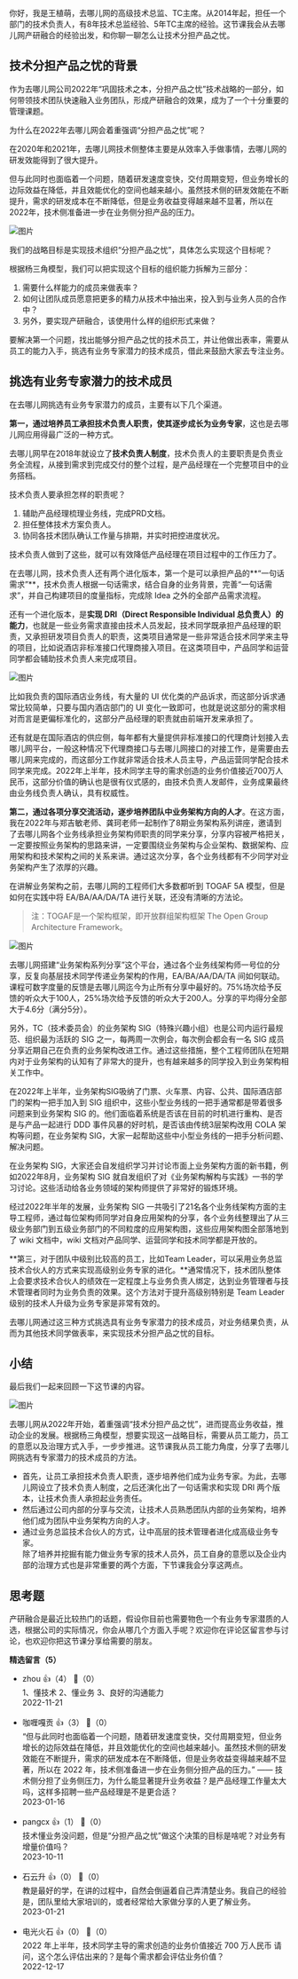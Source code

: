 你好，我是王植萌，去哪儿网的高级技术总监、TC主席。从2014年起，担任一个部门的技术负责人，有8年技术总监经验、5年TC主席的经验。这节课我会从去哪儿网产研融合的经验出发，和你聊一聊怎么让技术分担产品之忧。

## 技术分担产品之忧的背景

作为去哪儿网公司2022年“巩固技术之本，分担产品之忧”技术战略的一部分，如何带领技术团队快速融入业务团队，形成产研融合的效果，成为了一个十分重要的管理课题。

为什么在2022年去哪儿网会着重强调“分担产品之忧”呢？

在2020年和2021年，去哪儿网技术侧整体主要是从效率入手做事情，去哪儿网的研发效能得到了很大提升。

但与此同时也面临着一个问题，随着研发速度变快，交付周期变短，但业务增长的边际效益在降低，并且效能优化的空间也越来越小。虽然技术侧的研发效能在不断提升，需求的研发成本在不断降低，但是业务收益变得越来越不显著，所以在2022年，技术侧准备进一步在业务侧分担产品的压力。

![图片](https://static001.geekbang.org/resource/image/dc/6f/dc2b827c9713577b78d6fb9916c0906f.png?wh=1796x1080 "杨国安教授《组织能力的杨三角》2010年版")

我们的战略目标是实现技术组织“分担产品之忧”，具体怎么实现这个目标呢？

根据杨三角模型，我们可以把实现这个目标的组织能力拆解为三部分：

1. 需要什么样能力的成员来做表率？
2. 如何让团队成员愿意把更多的精力从技术中抽出来，投入到与业务人员的合作中？
3. 另外，要实现产研融合，该使用什么样的组织形式来做？

要解决第一个问题，找出能够分担产品之忧的技术员工，并让他做出表率，需要从员工的能力入手，挑选有业务专家潜力的技术成员，借此来鼓励大家去专注业务。

## **挑选有业务专家潜力的技术成员**

在去哪儿网挑选有业务专家潜力的成员，主要有以下几个渠道。

**第一，通过培养员工承担技术负责人职责，使其逐步成长为业务专家**，这也是去哪儿网应用得最广泛的一种方式。

去哪儿网早在2018年就设立了**技术负责人制度**，技术负责人的主要职责是负责业务全流程，从接到需求到完成交付的整个过程，是产品经理在一个完整项目中的业务搭档。

技术负责人要承担怎样的职责呢？

1. 辅助产品经理梳理业务线，完成PRD文档。
2. 担任整体技术方案负责人。
3. 协同各技术团队确认工作量与排期，并实时把控进度状况。

技术负责人做到了这些，就可以有效降低产品经理在项目过程中的工作压力了。

在去哪儿网，技术负责人还有两个进化版本，第一个是可以承担产品的**“一句话需求”**，技术负责人根据一句话需求，结合自身的业务背景，完善“一句话需求”，并自己构建项目的度量指标，完成除 Idea 之外的全部产品需求流程。

还有一个进化版本，是**实现 DRI（Direct Responsible Individual 总负责人）的能力**，也就是一些业务需求直接由技术人员发起，技术同学既承担产品经理的职责，又承担研发项目负责人的职责，这类项目通常是一些非常适合技术同学来主导的项目，比如说酒店非标准接口代理商接入项目。在这类项目中，产品同学和运营同学都会辅助技术负责人来完成项目。

![图片](https://static001.geekbang.org/resource/image/ec/17/ec23fa92c7c80574ffc50cf210a6ea17.png?wh=1722x894)

比如我负责的国际酒店业务线，有大量的 UI 优化类的产品诉求，而这部分诉求通常比较简单，只要与国内酒店部门的 UI 变化一致即可，也就是说这部分的需求相对而言是更偏标准化的，这部分产品经理的职责就由前端开发来承担了。

还有就是在国际酒店的供应侧，每年都有大量提供非标准接口的代理商计划接入去哪儿网平台，一般这种情况下代理商接口与去哪儿网接口的对接工作，是需要由去哪儿网来完成的，而这部分工作就非常适合技术人员主导，产品运营同学配合技术同学来完成。2022年上半年，技术同学主导的需求创造的业务价值接近700万人民币，这部分价值的确认也是很有仪式感的，由技术负责人发邮件，业务成果最终由业务线负责人确认，具有权威性。

**第二，通过各项分享交流活动，逐步培养团队中业务架构方向的人才**。在这方面，我在2022年与郑吉敏老师、龚珂老师一起制作了8期业务架构系列讲座，邀请到了去哪儿网各个业务线承担业务架构师职责的同学来分享，分享内容被严格把关，一定要按照业务架构的思路来讲，一定要围绕业务架构与企业架构、数据架构、应用架构和技术架构之间的关系来讲。通过这次分享，各个业务线都有不少同学对业务架构产生了浓厚的兴趣。

在讲解业务架构之前，去哪儿网的工程师们大多数都听到 TOGAF 5A 模型，但是如何在实践中将 EA/BA/AA/DA/TA 进行关联，还没有清晰的方法论。

> 注：TOGAF是一个架构框架，即开放群组架构框架 The Open Group Architecture Framework。

![图片](https://static001.geekbang.org/resource/image/38/75/38c7e54ef43f86383b9103ed74f65f75.png?wh=1920x2148 "TOGAF 5A 架构")

去哪儿网搭建“业务架构系列分享”这个平台，通过各个业务线架构师一号位的分享，反复向基层技术同学传递业务架构的作用，EA/BA/AA/DA/TA 间如何联动。课程可数字度量的反馈是去哪儿网迄今为止所有分享中最好的。75%场次给予反馈的听众大于100人，25%场次给予反馈的听众大于200人。分享的平均得分全部大于4.6分（满分5分）。

另外，TC（技术委员会）的业务架构 SIG（特殊兴趣小组）也是公司内运行最规范、组织最为活跃的 SIG 之一，每两周一次例会，每次例会都会有一名 SIG 成员分享近期自己在负责的业务架构改进工作。通过这些措施，整个工程师团队在短期内对于业务架构的认知有了非常大的提升，也有越来越多的同学投入到业务架构相关工作中。

在2022年上半年，业务架构SIG吸纳了门票、火车票、内容、公共、国际酒店部门的架构一把手加入到 SIG 组织中，这些小型业务线的一把手通常都是带着很多问题来到业务架构 SIG 的。他们面临着系统是否该在目前的时机进行重构、是否是与产品一起进行 DDD 事件风暴的好时机，是否该由传统3层架构改用 COLA 架构等问题，在业务架构 SIG，大家一起帮助这些中小型业务线的一把手分析问题、解决问题。

在业务架构 SIG，大家还会自发组织学习并讨论市面上业务架构方面的新书籍，例如2022年8月，业务架构 SIG 就自发组织了对《业务架构解构与实践》一书的学习讨论。这些活动给各业务领域的架构师提供了非常好的锻炼环境。

经过2022年半年的发展，业务架构 SIG 一共吸引了21名各个业务线架构方面的主导工程师，通过每位架构师同学对自身应用架构的分享，各个业务线整理出了从三级业务部门到五级业务部门的不同粒度的应用架构图，这些应用架构图全部落地到了 wiki 文档中，wiki 文档对产品同学、运营同学和技术同学都是开放的。

**第三，对于团队中级别比较高的员工，比如Team Leader，可以采用业务总监技术合伙人的方式来实现高级别业务专家的进化。**通常情况下，技术团队整体上会要求技术合伙人的绩效在一定程度上与业务负责人绑定，达到业务管理者与技术管理者同时为业务负责的效果。这个方法对于提升高级别特别是 Team Leader 级别的技术人升级为业务专家是非常有效的。

去哪儿网通过这三种方式挑选具有业务专家潜力的技术成员，对业务结果负责，从而为其他技术同学做表率，来实现技术分担产品之忧的目标。

## 小结

最后我们一起来回顾一下这节课的内容。

![图片](https://static001.geekbang.org/resource/image/0d/07/0d663399675a0194c85f9f848b9b7607.jpg?wh=1920x832)

去哪儿网从2022年开始，着重强调“技术分担产品之忧”，进而提高业务收益，推动企业的发展。根据杨三角模型，想要实现这一战略目标，需要从员工能力，员工的意愿以及治理方式入手，一步步推进。这节课我从员工能力角度，分享了去哪儿网挑选有专家潜力的技术成员的方法。

- 首先，让员工承担技术负责人职责，逐步培养他们成为业务专家。为此，去哪儿网设立了技术负责人制度，之后还演化出了一句话需求和实现 DRI 两个版本，让技术负责人承担起业务责任。
- 然后通过公司内部的分享与交流，让技术人员熟悉团队内部的业务架构，培养他们成为团队中业务架构方向的人才。
- 通过业务总监技术合伙人的方式，让中高层的技术管理者进化成高级业务专家。  
  除了培养并挖掘有能力做业务专家的技术人员外，员工自身的意愿以及企业内部的治理方式也是非常重要的两个方面，下节课我会分享这两点。

## 思考题

产研融合是最近比较热门的话题，假设你目前也需要物色一个有业务专家潜质的人选，根据公司的实际情况，你会从哪几个方面入手呢？欢迎你在评论区留言参与讨论，也欢迎你把这节课分享给需要的朋友。
<div><strong>精选留言（5）</strong></div><ul>
<li><span>zhou</span> 👍（4） 💬（0）<div>1、懂技术 2、懂业务 3、良好的沟通能力</div>2022-11-21</li><br/><li><span>咖喱嘎贡</span> 👍（3） 💬（0）<div>“但与此同时也面临着一个问题，随着研发速度变快，交付周期变短，但业务增长的边际效益在降低，并且效能优化的空间也越来越小。虽然技术侧的研发效能在不断提升，需求的研发成本在不断降低，但是业务收益变得越来越不显著，所以在 2022 年，技术侧准备进一步在业务侧分担产品的压力。”
—— 技术侧分担了业务侧压力，为什么能显著提升业务收益？是产品经理工作量太大吗，这样多招聘一些产品经理是不是更合适？</div>2023-01-16</li><br/><li><span>pangcx</span> 👍（1） 💬（0）<div>技术懂业务没问题，但是“分担产品之忧”做这个决策的目标是啥呢？对业务有增量价值吗？</div>2023-10-11</li><br/><li><span>石云升</span> 👍（0） 💬（0）<div>教是最好的学，在讲的过程中，自然会倒逼着自己弄清楚业务。我自己的经验是，团队里给大家培训的，或者经常给大家做分享的人更了解业务。</div>2023-01-21</li><br/><li><span>电光火石</span> 👍（0） 💬（0）<div>2022 年上半年，技术同学主导的需求创造的业务价值接近 700 万人民币  
请问，这个怎么评估出来的？是每个需求都会评估业务价值？</div>2022-12-17</li><br/>
</ul>